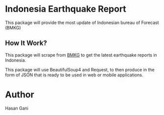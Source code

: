 # Indonesia Earthquake Report
This package will provide the most update of Indonesian bureau of Forecast (BMKG)

## How It Work?
This package will scrape from [BMKG](https://www.bmkg.go.id) to get the latest earthquake reports in Indonesia.

This package will use BeautifulSoup4 and Request, to then produce in the form of JSON that is ready to be used in web or mobile applications.

# Author
Hasan Gani